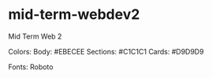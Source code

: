 # mid-term-webdev2

Mid Term Web 2

Colors:
Body: #EBECEE
Sections: #C1C1C1
Cards: #D9D9D9

Fonts:
Roboto
